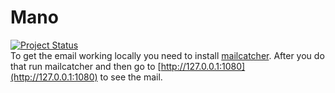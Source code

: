 Mano
====
[![Project Status](http://githubkanban.herokuapp.com/images/Benuuu_Mano.png)](http://bit.ly/12qb12i)  
To get the email working locally you need to install
[mailcatcher](http://mailcatcher.me). After you do that run mailcatcher and
then go to [http://127.0.0.1:1080](http://127.0.0.1:1080) to see the mail.
